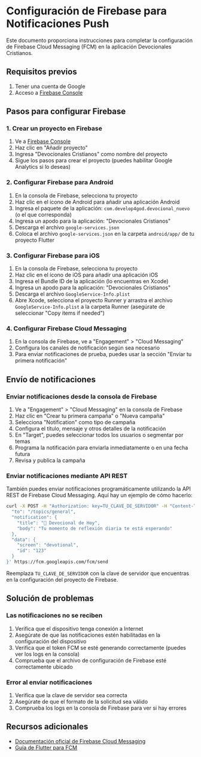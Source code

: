 # Configuración de Firebase para Notificaciones Push

Este documento proporciona instrucciones para completar la configuración de Firebase Cloud Messaging (FCM) en la aplicación Devocionales Cristianos.

## Requisitos previos

1. Tener una cuenta de Google
2. Acceso a [Firebase Console](https://console.firebase.google.com/)

## Pasos para configurar Firebase

### 1. Crear un proyecto en Firebase

1. Ve a [Firebase Console](https://console.firebase.google.com/)
2. Haz clic en "Añadir proyecto"
3. Ingresa "Devocionales Cristianos" como nombre del proyecto
4. Sigue los pasos para crear el proyecto (puedes habilitar Google Analytics si lo deseas)

### 2. Configurar Firebase para Android

1. En la consola de Firebase, selecciona tu proyecto
2. Haz clic en el ícono de Android para añadir una aplicación Android
3. Ingresa el paquete de la aplicación: `com.develop4god.devocional_nuevo` (o el que corresponda)
4. Ingresa un apodo para la aplicación: "Devocionales Cristianos"
5. Descarga el archivo `google-services.json`
6. Coloca el archivo `google-services.json` en la carpeta `android/app/` de tu proyecto Flutter

### 3. Configurar Firebase para iOS

1. En la consola de Firebase, selecciona tu proyecto
2. Haz clic en el ícono de iOS para añadir una aplicación iOS
3. Ingresa el Bundle ID de la aplicación (lo encuentras en Xcode)
4. Ingresa un apodo para la aplicación: "Devocionales Cristianos"
5. Descarga el archivo `GoogleService-Info.plist`
6. Abre Xcode, selecciona el proyecto Runner y arrastra el archivo `GoogleService-Info.plist` a la carpeta Runner (asegúrate de seleccionar "Copy items if needed")

### 4. Configurar Firebase Cloud Messaging

1. En la consola de Firebase, ve a "Engagement" > "Cloud Messaging"
2. Configura los canales de notificación según sea necesario
3. Para enviar notificaciones de prueba, puedes usar la sección "Enviar tu primera notificación"

## Envío de notificaciones

### Enviar notificaciones desde la consola de Firebase

1. Ve a "Engagement" > "Cloud Messaging" en la consola de Firebase
2. Haz clic en "Crear tu primera campaña" o "Nueva campaña"
3. Selecciona "Notification" como tipo de campaña
4. Configura el título, mensaje y otros detalles de la notificación
5. En "Target", puedes seleccionar todos los usuarios o segmentar por temas
6. Programa la notificación para enviarla inmediatamente o en una fecha futura
7. Revisa y publica la campaña

### Enviar notificaciones mediante API REST

También puedes enviar notificaciones programáticamente utilizando la API REST de Firebase Cloud Messaging. Aquí hay un ejemplo de cómo hacerlo:

```bash
curl -X POST -H "Authorization: key=TU_CLAVE_DE_SERVIDOR" -H "Content-Type: application/json" -d '{
  "to": "/topics/general",
  "notification": {
    "title": "🙏 Devocional de Hoy",
    "body": "Tu momento de reflexión diaria te está esperando"
  },
  "data": {
    "screen": "devotional",
    "id": "123"
  }
}' https://fcm.googleapis.com/fcm/send
```

Reemplaza `TU_CLAVE_DE_SERVIDOR` con la clave de servidor que encuentras en la configuración del proyecto de Firebase.

## Solución de problemas

### Las notificaciones no se reciben

1. Verifica que el dispositivo tenga conexión a Internet
2. Asegúrate de que las notificaciones estén habilitadas en la configuración del dispositivo
3. Verifica que el token FCM se esté generando correctamente (puedes ver los logs en la consola)
4. Comprueba que el archivo de configuración de Firebase esté correctamente ubicado

### Error al enviar notificaciones

1. Verifica que la clave de servidor sea correcta
2. Asegúrate de que el formato de la solicitud sea válido
3. Comprueba los logs en la consola de Firebase para ver si hay errores

## Recursos adicionales

- [Documentación oficial de Firebase Cloud Messaging](https://firebase.google.com/docs/cloud-messaging)
- [Guía de Flutter para FCM](https://firebase.flutter.dev/docs/messaging/overview)